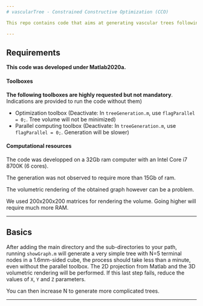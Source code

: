 ```yaml
---
# vascularTree - Constrained Constructive Optimization (CCO) 

This repo contains code that aims at generating vascular trees following the work from Hamarneth *et al*. 2010 and Linninger *et al*. 2019

---
```


## Requirements

**This code was developed under Matlab2020a.** 

#### Toolboxes

**The following toolboxes are highly requested but not mandatory**. Indications are provided to run the code without them)

+ Optimization toolbox (Deactivate: In `treeGeneration.m`, use `flagParallel = 0;`. Tree volume will not be minimized) 
+ Parallel computing toolbox (Deactivate: In `treeGeneration.m`, use `flagParallel = 0;`. Generation will be slower)

#### Computational resources

The code was developped on a 32Gb ram computer with an Intel Core i7 8700K (6 cores).

The generation was not observed to require more than 15Gb of ram.

The volumetric rendering of the obtained graph however can be a problem. 

We used 200x200x200 matrices for rendering the volume. Going higher will require much more RAM.

---

## Basics

After adding the main directory and the sub-directories to your path, running `showGraph.m` will generate a very simple tree with N=5 terminal nodes in a 1.6mm-sided cube, the process should take less than a minute, even without the parallel toolbox.
The 2D projection from Matlab and the 3D volumetric rendering will be performed. If this last step fails, reduce the values of `X`, `Y` and `Z` parameters.

You can then increase N to generate more complicated trees.

---